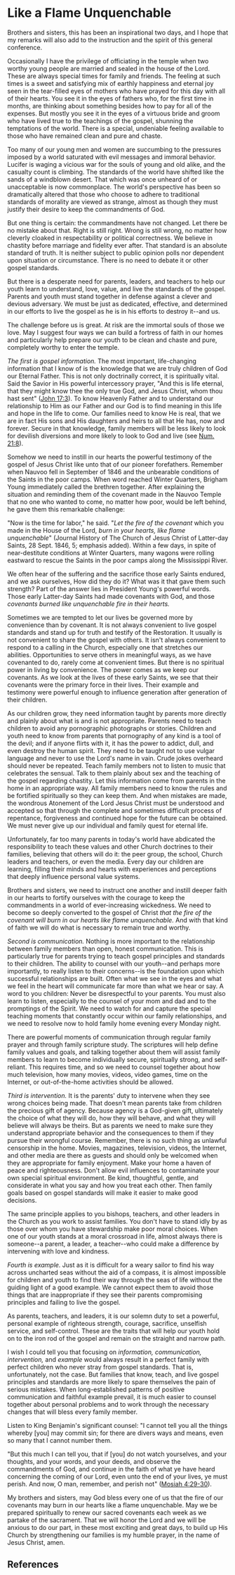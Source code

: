 # Like a Flame Unquenchable

Brothers and sisters, this has been an inspirational two days, and I hope that
my remarks will also add to the instruction and the spirit of this general
conference.

Occasionally I have the privilege of officiating in the temple when two worthy
young people are married and sealed in the house of the Lord. These are always
special times for family and friends. The feeling at such times is a sweet and
satisfying mix of earthly happiness and eternal joy seen in the tear-filled
eyes of mothers who have prayed for this day with all of their hearts. You see
it in the eyes of fathers who, for the first time in months, are thinking
about something besides how to pay for all of the expenses. But mostly you see
it in the eyes of a virtuous bride and groom who have lived true to the
teachings of the gospel, shunning the temptations of the world. There is a
special, undeniable feeling available to those who have remained clean and
pure and chaste.

Too many of our young men and women are succumbing to the pressures imposed by
a world saturated with evil messages and immoral behavior. Lucifer is waging a
vicious war for the souls of young and old alike, and the casualty count is
climbing. The standards of the world have shifted like the sands of a
windblown desert. That which was once unheard of or unacceptable is now
commonplace. The world's perspective has been so dramatically altered that
those who choose to adhere to traditional standards of morality are viewed as
strange, almost as though they must justify their desire to keep the
commandments of God.

But one thing is certain: the commandments have not changed. Let there be no
mistake about that. Right is still right. Wrong is still wrong, no matter how
cleverly cloaked in respectability or political correctness. We believe in
chastity before marriage and fidelity ever after. That standard is an absolute
standard of truth. It is neither subject to public opinion polls nor dependent
upon situation or circumstance. There is no need to debate it or other gospel
standards.

But there is a desperate need for parents, leaders, and teachers to help our
youth learn to understand, love, value, and live the standards of the gospel.
Parents and youth must stand together in defense against a clever and devious
adversary. We must be just as dedicated, effective, and determined in our
efforts to live the gospel as he is in his efforts to destroy it--and us.

The challenge before us is great. At risk are the immortal souls of those we
love. May I suggest four ways we can build a fortress of faith in our homes
and particularly help prepare our youth to be clean and chaste and pure,
completely worthy to enter the temple.

_The first is gospel information._ The most important, life-changing
information that I know of is the knowledge that we are truly children of God
our Eternal Father. This is not only doctrinally correct, it is spiritually
vital. Said the Savior in His powerful intercessory prayer, "And this is life
eternal, that they might know thee the only true God, and Jesus Christ, whom
thou hast sent" ([John 17:3](/scriptures/nt/john/17.3?lang=eng#2)). To know
Heavenly Father and to understand our relationship to Him as our Father and
our God is to find meaning in this life and hope in the life to come. Our
families need to know He is real, that we are in fact His sons and His
daughters and heirs to all that He has, now and forever. Secure in that
knowledge, family members will be less likely to look for devilish diversions
and more likely to look to God and live (see [Num.
21:8](/scriptures/ot/num/21.8?lang=eng#7)).

Somehow we need to instill in our hearts the powerful testimony of the gospel
of Jesus Christ like unto that of our pioneer forefathers. Remember when
Nauvoo fell in September of 1846 and the unbearable conditions of the Saints
in the poor camps. When word reached Winter Quarters, Brigham Young
immediately called the brethren together. After explaining the situation and
reminding them of the covenant made in the Nauvoo Temple that no one who
wanted to come, no matter how poor, would be left behind, he gave them this
remarkable challenge:

"Now is the time for labor," he said. "_Let the fire of the covenant_ which
you made in the House of the Lord, _burn in your hearts, like flame
unquenchable_" (Journal History of The Church of Jesus Christ of Latter-day
Saints, 28 Sept. 1846, 5; emphasis added). Within a few days, in spite of
near-destitute conditions at Winter Quarters, many wagons were rolling
eastward to rescue the Saints in the poor camps along the Mississippi River.

We often hear of the suffering and the sacrifice those early Saints endured,
and we ask ourselves, How did they do it? What was it that gave them such
strength? Part of the answer lies in President Young's powerful words. Those
early Latter-day Saints had made covenants with God, and those _covenants
burned like unquenchable fire in their hearts._

Sometimes we are tempted to let our lives be governed more by convenience than
by covenant. It is not always convenient to live gospel standards and stand up
for truth and testify of the Restoration. It usually is not convenient to
share the gospel with others. It isn't always convenient to respond to a
calling in the Church, especially one that stretches our abilities.
Opportunities to serve others in meaningful ways, as we have covenanted to do,
rarely come at convenient times. But there is no spiritual power in living by
convenience. The power comes as we keep our covenants. As we look at the lives
of these early Saints, we see that their covenants were the primary force in
their lives. Their example and testimony were powerful enough to influence
generation after generation of their children.

As our children grow, they need information taught by parents more directly
and plainly about what is and is not appropriate. Parents need to teach
children to avoid any pornographic photographs or stories. Children and youth
need to know from parents that pornography of any kind is a tool of the devil;
and if anyone flirts with it, it has the power to addict, dull, and even
destroy the human spirit. They need to be taught not to use vulgar language
and never to use the Lord's name in vain. Crude jokes overheard should never
be repeated. Teach family members not to listen to music that celebrates the
sensual. Talk to them plainly about sex and the teaching of the gospel
regarding chastity. Let this information come from parents in the home in an
appropriate way. All family members need to know the rules and be fortified
spiritually so they can keep them. And when mistakes are made, the wondrous
Atonement of the Lord Jesus Christ must be understood and accepted so that
through the complete and sometimes difficult process of repentance,
forgiveness and continued hope for the future can be obtained. We must never
give up our individual and family quest for eternal life.

Unfortunately, far too many parents in today's world have abdicated the
responsibility to teach these values and other Church doctrines to their
families, believing that others will do it: the peer group, the school, Church
leaders and teachers, or even the media. Every day our children are learning,
filling their minds and hearts with experiences and perceptions that deeply
influence personal value systems.

Brothers and sisters, we need to instruct one another and instill deeper faith
in our hearts to fortify ourselves with the courage to keep the commandments
in a world of ever-increasing wickedness. We need to become so deeply
converted to the gospel of Christ _that the fire of the covenant will burn in
our hearts like flame unquenchable._ And with that kind of faith we will do
what is necessary to remain true and worthy.

_Second is communication._ Nothing is more important to the relationship
between family members than open, honest communication. This is particularly
true for parents trying to teach gospel principles and standards to their
children. The ability to counsel with our youth--and perhaps more importantly,
to really listen to their concerns--is the foundation upon which successful
relationships are built. Often what we see in the eyes and what we feel in the
heart will communicate far more than what we hear or say. A word to you
children: Never be disrespectful to your parents. You must also learn to
listen, especially to the counsel of your mom and dad and to the promptings of
the Spirit. We need to watch for and capture the special teaching moments that
constantly occur within our family relationships, and we need to resolve now
to hold family home evening every Monday night.

There are powerful moments of communication through regular family prayer and
through family scripture study. The scriptures will help define family values
and goals, and talking together about them will assist family members to learn
to become individually secure, spiritually strong, and self-reliant. This
requires time, and so we need to counsel together about how much television,
how many movies, videos, video games, time on the Internet, or out-of-the-home
activities should be allowed.

_Third is intervention._ It is the parents' duty to intervene when they see
wrong choices being made. That doesn't mean parents take from children the
precious gift of agency. Because agency is a God-given gift, ultimately the
choice of what they will do, how they will behave, and what they will believe
will always be theirs. But as parents we need to make sure they understand
appropriate behavior and the consequences to them if they pursue their
wrongful course. Remember, there is no such thing as unlawful censorship in
the home. Movies, magazines, television, videos, the Internet, and other media
are there as guests and should only be welcomed when they are appropriate for
family enjoyment. Make your home a haven of peace and righteousness. Don't
allow evil influences to contaminate your own special spiritual environment.
Be kind, thoughtful, gentle, and considerate in what you say and how you treat
each other. Then family goals based on gospel standards will make it easier to
make good decisions.

The same principle applies to you bishops, teachers, and other leaders in the
Church as you work to assist families. You don't have to stand idly by as
those over whom you have stewardship make poor moral choices. When one of our
youth stands at a moral crossroad in life, almost always there is someone--a
parent, a leader, a teacher--who could make a difference by intervening with
love and kindness.

_Fourth is example._ Just as it is difficult for a weary sailor to find his
way across uncharted seas without the aid of a compass, it is almost
impossible for children and youth to find their way through the seas of life
without the guiding light of a good example. We cannot expect them to avoid
those things that are inappropriate if they see their parents compromising
principles and failing to live the gospel.

As parents, teachers, and leaders, it is our solemn duty to set a powerful,
personal example of righteous strength, courage, sacrifice, unselfish service,
and self-control. These are the traits that will help our youth hold on to the
iron rod of the gospel and remain on the straight and narrow path.

I wish I could tell you that focusing on _information, communication,
intervention,_ and _example_ would always result in a perfect family with
perfect children who never stray from gospel standards. That is,
unfortunately, not the case. But families that know, teach, and live gospel
principles and standards are more likely to spare themselves the pain of
serious mistakes. When long-established patterns of positive communication and
faithful example prevail, it is much easier to counsel together about personal
problems and to work through the necessary changes that will bless every
family member.

Listen to King Benjamin's significant counsel: "I cannot tell you all the
things whereby [you] may commit sin; for there are divers ways and means, even
so many that I cannot number them.

"But this much I can tell you, that if [you] do not watch yourselves, and your
thoughts, and your words, and your deeds, and observe the commandments of God,
and continue in the faith of what ye have heard concerning the coming of our
Lord, even unto the end of your lives, ye must perish. And now, O man,
remember, and perish not" ([Mosiah
4:29-30](/scriptures/bofm/mosiah/4.29-30?lang=eng#28)).

My brothers and sisters, may God bless every one of us that the fire of our
covenants may burn in our hearts like a flame unquenchable. May we be prepared
spiritually to renew our sacred covenants each week as we partake of the
sacrament. That we will honor the Lord and we will be anxious to do our part,
in these most exciting and great days, to build up His Church by strengthening
our families is my humble prayer, in the name of Jesus Christ, amen.

## References

